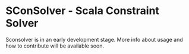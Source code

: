 
SConSolver - Scala Constraint Solver
====================================

Sconsolver is in an early development stage. More info about usage and how to contribute will be available soon.